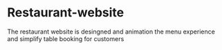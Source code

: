 # Restaurant-website
The restaurant website is desingned and animation the menu experience and simplify table booking for customers
